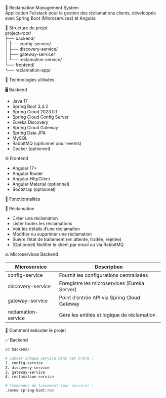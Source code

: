 📢 Reclamation Management System  
Application Fullstack pour la gestion des réclamations clients, développée avec Spring Boot (Microservices) et Angular.

📁 Structure du projet  
project-root/  
├── backend/  
│   ├── config-service/  
│   ├── discovery-service/  
│   ├── gateway-service/  
│   └── reclamation-service/  
└── frontend/  
    └── reclamation-app/

🚀 Technologies utilisées  

🖥️ Backend  
- Java 17  
- Spring Boot 3.4.2  
- Spring Cloud 2023.0.1  
- Spring Cloud Config Server  
- Eureka Discovery  
- Spring Cloud Gateway  
- Spring Data JPA  
- MySQL  
- RabbitMQ (optionnel pour events)  
- Docker (optionnel)  

🌐 Frontend  
- Angular 17+  
- Angular Router  
- Angular HttpClient  
- Angular Material (optionnel)  
- Bootstrap (optionnel)  

🔧 Fonctionnalités  

📨 Réclamation  
- Créer une réclamation  
- Lister toutes les réclamations  
- Voir les détails d’une réclamation  
- Modifier ou supprimer une réclamation  
- Suivre l’état de traitement (en attente, traitée, rejetée)  
- (Optionnel) Notifier le client par email ou via RabbitMQ  

🔙 Microservices Backend  

| Microservice        | Description                                 |
|---------------------|---------------------------------------------|
| config-service      | Fournit les configurations centralisées     |
| discovery-service   | Enregistre les microservices (Eureka Server)|
| gateway-service     | Point d’entrée API via Spring Cloud Gateway |
| reclamation-service | Gère les entités et logique de réclamation  |

🧪 Comment exécuter le projet  

✅ Backend  
```bash
cd backend/

# Lancer chaque service dans cet ordre :
1. config-service
2. discovery-service
3. gateway-service
4. reclamation-service

# Commandes de lancement (par service) :
./mvnw spring-boot:run
